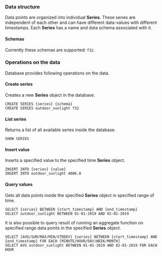 

### Data structure

Data points are organized into individual **Series**. These series are independent 
of each other and can have different data-values with different timestamps. Each
**Series** has a name and data schema associated with it.

#### Schemas

Currently these schemas are supported: `f32`.


### Operations on the data

Database provides following operations on the data.

#### Create series

Creates a new **Series** object in the database.

```
CREATE SERIES {series} {schema}
CREATE SERIES outdoor_sunlight f32
```

#### List series

Returns a list of all available series inside the database.

```
SHOW SERIES
```

#### Insert value

Inserts a specified value to the specified time **Series** object.

```
INSERT INTO {series} {value}
INSERT INTO outdoor_sunlight 4806.0
```

#### Query values

Gets all data points inside the specified **Series** object in specified range of time.

```
SELECT {series} BETWEEN {start_timestamp} AND {end_timestamp}
SELECT outdoor_sunlight BETWEEN 01-01-2019 AND 02-01-2019
```

It is also possible to query result of running an aggregate function on specified range data points in the specified **Series** object.

```
SELECT [AVG/SUM/MAX/MIN/STDDEV] {series} BETWEEN {start_timestamp} AND {end_timestamp} FOR EACH [MINUTE/HOUR/DAY/WEEK/MONTH]
SELECT AVG outdoor_sunlight BETWEEN 01-01-2019 AND 02-01-2019 FOR EACH HOUR
```